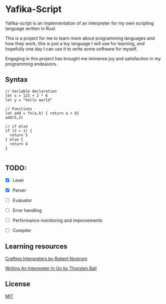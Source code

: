 # Yafika-Script
Yafika-script is an implementation of an interpreter for my own scripting language written in Rust.

This is a project for me to learn more about programming languages and how they work, this is just a toy language I will use for learning, and hopefully one day I can use it to write some software for myself.

Engaging in this project has brought me immense joy and satisfaction in my programming endeavors.

## Syntax

```
// Variable declaration 
let x = 123 + 2 * 6
let y = "hello world"

// Functions
let add = fn(a,b) { return a + b}
add(5,2)

// if else 
if (2 > 1) {
  return 5
} else {
  return 4
}


```

## TODO:
- [x] Lexer

- [x] Parser

- [ ] Evaluator

- [ ] Error handling

- [ ] Performance monitoring and improvements

- [ ] Compiler

## Learning resources
[Crafting Interpreters by Robert Nystrom](https://craftinginterpreters.com/ 'Crafting interpeters')

[Writing An Interpreter In Go by Thorsten Ball](https://interpreterbook.com/ 'Writing an interpreter in Go')

## License

[MIT](https://choosealicense.com/licenses/mit/)
